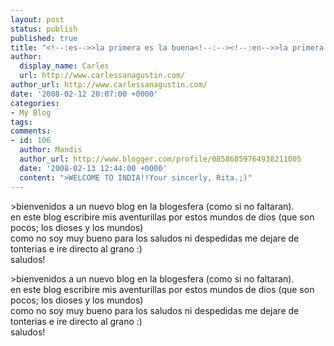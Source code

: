 ```yaml
---
layout: post
status: publish
published: true
title: "<!--:es-->>la primera es la buena<!--:--><!--:en-->>la primera es la buena<!--:-->"
author:
  display_name: Carles
  url: http://www.carlessanagustin.com/
author_url: http://www.carlessanagustin.com/
date: '2008-02-12 20:07:00 +0000'
categories:
- My Blog
tags:
comments:
- id: 106
  author: Mandis
  author_url: http://www.blogger.com/profile/08586059764938211005
  date: '2008-02-13 12:44:00 +0000'
  content: ">WELCOME TO INDIA!!Your sincerly, Rita.;)"
---
```

<p><!--:es-->>bienvenidos a un nuevo blog en la blogesfera (como si no faltaran).<br />
en este blog escribire mis aventurillas por estos mundos de dios (que son pocos; los dioses y los mundos)<br />
como no soy muy bueno para los saludos ni despedidas me dejare de tonterias e ire directo al grano :)<br />
saludos!<!--:--><!--:en--></p>
<p>>bienvenidos a un nuevo blog en la blogesfera (como si no faltaran).<br />en este blog escribire mis aventurillas por estos mundos de dios (que son pocos; los dioses y los mundos)<br />como no soy muy bueno para los saludos ni despedidas me dejare de tonterias e ire directo al grano :)<br />saludos!</p>
<p><!--:--></p>
